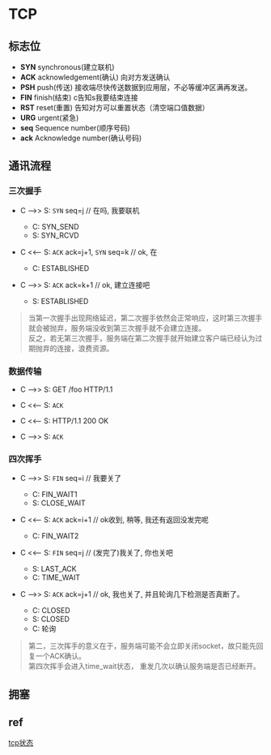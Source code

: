 # TCP

## 标志位  

- **SYN** synchronous(建立联机)
- **ACK** acknowledgement(确认) 向对方发送确认
- **PSH** push(传送) 接收端尽快传送数据到应用层，不必等缓冲区满再发送。
- **FIN** finish(结束) c告知s我要结束连接
- **RST** reset(重置) 告知对方可以重置状态（清空端口值数据）
- **URG** urgent(紧急)
- **seq** Sequence number(顺序号码)
- **ack** Acknowledge number(确认号码)

## 通讯流程

### 三次握手

- C -->> S: `SYN` seq=j // 在吗, 我要联机
  - C: SYN_SEND
  - S: SYN_RCVD

- C <<-- S: `ACK` ack=j+1, `SYN` seq=k // ok, 在
  - C: ESTABLISHED

- C -->> S: `ACK` ack=k+1 // ok, 建立连接吧
  - S: ESTABLISHED

> 当第一次握手出现网络延迟，第二次握手依然会正常响应，这时第三次握手就会被抛弃，服务端没收到第三次握手就不会建立连接。  
> 反之，若无第三次握手，服务端在第二次握手就开始建立客户端已经认为过期抛弃的连接，浪费资源。

### 数据传输

- C -->> S: GET /foo HTTP/1.1

- C <<-- S: `ACK`

- C <<-- S: HTTP/1.1 200 OK

- C -->> S: `ACK`

### 四次挥手

- C -->> S: `FIN` seq=i // 我要关了
  - C: FIN_WAIT1
  - S: CLOSE_WAIT

- C <<-- S: `ACK` ack=i+1 // ok收到, 稍等, 我还有返回没发完呢
  - C: FIN_WAIT2

- C <<-- S: `FIN` seq=j // (发完了)我关了, 你也关吧
  - S: LAST_ACK
  - C: TIME_WAIT

- C -->> S: `ACK` ack=j+1 // ok, 我也关了, 并且轮询几下检测是否真断了。
  - C: CLOSED
  - S: CLOSED
  - C: 轮询

> 第二，三次挥手的意义在于，服务端可能不会立即关闭socket，故只能先回复一个ACK确认。  
> 第四次挥手会进入time_wait状态， 重发几次以确认服务端是否已经断开。

## 拥塞

## ref

[tcp状态](https://blog.csdn.net/wuji0447/article/details/78356875)